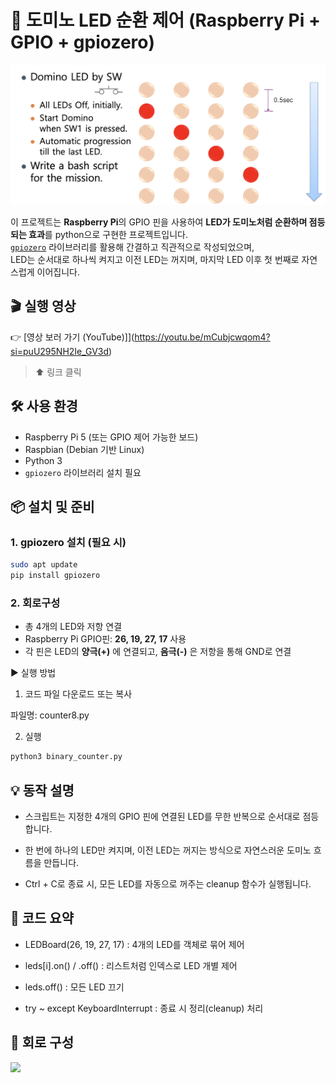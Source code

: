 # 🔁 도미노 LED 순환 제어 (Raspberry Pi + GPIO + gpiozero)

<img src="https://github.com/chovy888484/pi_LED/blob/9b57ecd31cfae4da564b0ae0292d8419b103704e/images/domino.png">

이 프로젝트는 **Raspberry Pi**의 GPIO 핀을 사용하여 **LED가 도미노처럼 순환하며 점등되는 효과**를 python으로 구현한 프로젝트입니다.  
[`gpiozero`](https://gpiozero.readthedocs.io/) 라이브러리를 활용해 간결하고 직관적으로 작성되었으며,  
LED는 순서대로 하나씩 켜지고 이전 LED는 꺼지며, 마지막 LED 이후 첫 번째로 자연스럽게 이어집니다.

## 🎬 실행 영상

👉 [영상 보러 가기 (YouTube)]](https://youtu.be/mCubjcwqom4?si=puU295NH2Ie_GV3d)

> ⬆️ 링크 클릭


## 🛠️ 사용 환경

- Raspberry Pi 5 (또는 GPIO 제어 가능한 보드)
- Raspbian (Debian 기반 Linux)
- Python 3
- `gpiozero` 라이브러리 설치 필요

## 📦 설치 및 준비

### 1. gpiozero 설치 (필요 시)

```bash
sudo apt update
pip install gpiozero
```

### 2. 회로구성

- 총 4개의 LED와 저항 연결
- Raspberry Pi GPIO핀: **26, 19, 27, 17** 사용
- 각 핀은 LED의 **양극(+)** 에 연결되고, **음극(-)** 은 저항을 통해 GND로 연결

▶️ 실행 방법

1. 코드 파일 다운로드 또는 복사

파일명: counter8.py

2. 실행
```bash
python3 binary_counter.py
```


## 💡 동작 설명

- 스크립트는 지정한 4개의 GPIO 핀에 연결된 LED를 무한 반복으로 순서대로 점등합니다.

- 한 번에 하나의 LED만 켜지며, 이전 LED는 꺼지는 방식으로 자연스러운 도미노 흐름을 만듭니다.

- Ctrl + C로 종료 시, 모든 LED를 자동으로 꺼주는 cleanup 함수가 실행됩니다.

## 🧠 코드 요약

 - LEDBoard(26, 19, 27, 17) : 4개의 LED를 객체로 묶어 제어

 - leds[i].on() / .off() : 리스트처럼 인덱스로 LED 개별 제어

 - leds.off() : 모든 LED 끄기

 - try ~ except KeyboardInterrupt : 종료 시 정리(cleanup) 처리



## 📸 회로 구성 
<img src="https://github.com/chovy888484/pi_LED/blob/535043cc3ef1441c88c66db4ad5c93fd21f3654d/images/IMG_0577.jpg">


